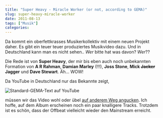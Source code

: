 ```yaml
---
title: "Super Heavy - Miracle Worker (or not, according to GEMA)"
slug: super-heavy-miracle-worker
date: 2011-08-13
tags: ["Musik"]
categories: 
---
```


<p>Da kommt ein oberfettkrasses Musikerkollektiv mit einem neuen Projekt daher. Es gibt ein teuer teuer produziertes Musikvideo dazu. Und in Deutschland kann man es nicht sehen.. <em>Wer</em> bitte hat was davon? <em>Wer</em>??

Die Rede ist von <strong>Super Heavy</strong>, der mir bis eben auch noch unbekannten Formation von <strong>A R Rahman</strong>, <strong>Damian Marley</strong> (!!!), <strong>Joss Stone</strong>, <strong>Mick <del datetime="2011-08-13T00:42:54+00:00">Jacker</del> Jagger</strong> und <strong>Dave Stewart</strong>. Äh... WOW!

Da YouTube in Deutschland nur das Bekannte zeigt,

<img src="/wp-content/uploads/2011/08/screenshot-gema-youtube-300x267.png" alt="Standard-GEMA-Text auf YouTube">

müssen wir das Video wohl oder übel <a href="http://4.hidemyass.com/ip-1/encoded/Oi8vd3d3LnlvdXR1YmUuY29tL3dhdGNoP3Y9TVRGN1QxTnc1T1U%3D&amp;f=norefer">auf anderem Weg angucken</a>. Ich hoffe, auf dem Album erscheinen noch ein paar knalligere Tracks. Trotzdem ist es schön, dass der Offbeat vielleicht wieder den Mainstream erreicht.</p>
